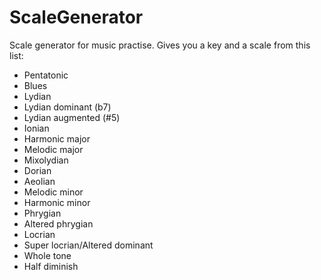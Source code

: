 # ScaleGenerator

Scale generator for music practise. Gives you a key and a scale from this list:
- Pentatonic
- Blues
- Lydian
- Lydian dominant (b7)
- Lydian augmented (#5)
- Ionian
- Harmonic major
- Melodic major
- Mixolydian
- Dorian
- Aeolian
- Melodic minor
- Harmonic minor
- Phrygian
- Altered phrygian
- Locrian
- Super locrian/Altered dominant
- Whole tone
- Half diminish
